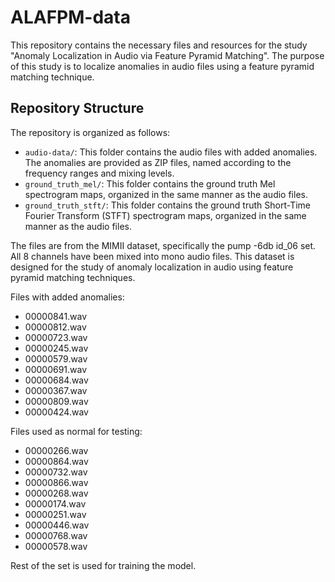 # ALAFPM-data

This repository contains the necessary files and resources for the study "Anomaly Localization in Audio via Feature Pyramid Matching". The purpose of this study is to localize anomalies in audio files using a feature pyramid matching technique.

## Repository Structure

The repository is organized as follows:

- `audio-data/`: This folder contains the audio files with added anomalies. The anomalies are provided as ZIP files, named according to the frequency ranges and mixing levels.
- `ground_truth_mel/`: This folder contains the ground truth Mel spectrogram maps, organized in the same manner as the audio files.
- `ground_truth_stft/`: This folder contains the ground truth Short-Time Fourier Transform (STFT) spectrogram maps, organized in the same manner as the audio files.

The files are from the MIMII dataset, specifically the pump -6db id_06 set. All 8 channels have been mixed into mono audio files. This dataset is designed for the study of anomaly localization in audio using feature pyramid matching techniques.



Files with added anomalies:

- 00000841.wav
- 00000812.wav
- 00000723.wav
- 00000245.wav
- 00000579.wav
- 00000691.wav
- 00000684.wav
- 00000367.wav
- 00000809.wav
- 00000424.wav

Files used as normal for testing:

- 00000266.wav
- 00000864.wav
- 00000732.wav
- 00000866.wav
- 00000268.wav
- 00000174.wav
- 00000251.wav
- 00000446.wav
- 00000768.wav
- 00000578.wav

Rest of the set is used for training the model.

